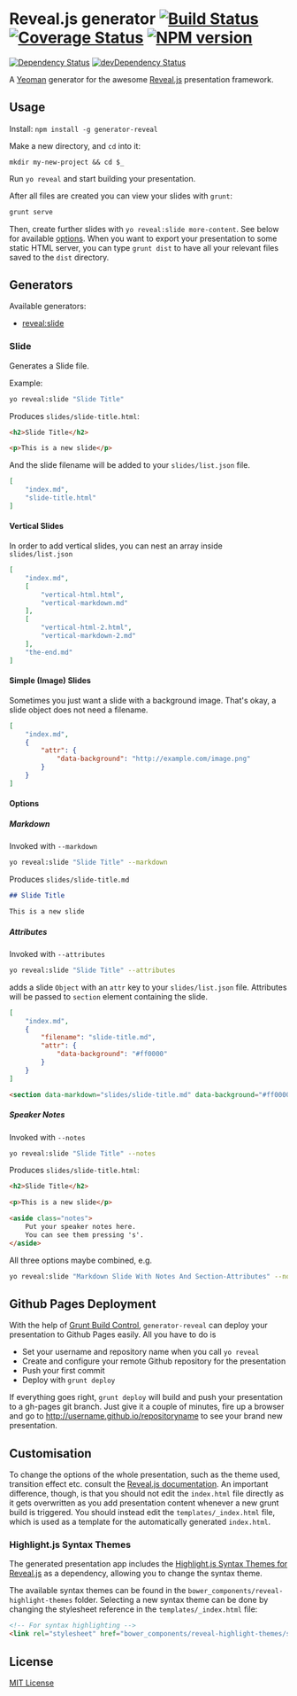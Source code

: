 # Reveal.js generator [![Build Status](https://travis-ci.org/slara/generator-reveal.svg?branch=master)](https://travis-ci.org/slara/generator-reveal) [![Coverage Status](https://img.shields.io/coveralls/slara/generator-reveal.svg)](https://coveralls.io/r/slara/generator-reveal?branch=master) [![NPM version](https://badge.fury.io/js/generator-reveal.svg)](http://badge.fury.io/js/generator-reveal)
 [![Dependency Status](https://david-dm.org/slara/generator-reveal.svg)](https://david-dm.org/slara/generator-reveal) [![devDependency Status](https://david-dm.org/slara/generator-reveal/dev-status.svg)](https://david-dm.org/slara/generator-reveal#info=devDependencies)

A [Yeoman](http://yeoman.io) generator for the awesome [Reveal.js](http://lab.hakim.se/reveal-js/) presentation framework.

## Usage

Install:  `npm install -g generator-reveal`

Make a new directory, and `cd` into it:
```
mkdir my-new-project && cd $_
```

Run `yo reveal` and start building your presentation.

After all files are created you can view your slides with `grunt`:

```bash
grunt serve
```

Then, create further slides with `yo reveal:slide more-content`. See below for available [options](#options). When you want to export your presentation to some static HTML server, you can type `grunt dist` to have all your relevant files saved to the `dist` directory.

## Generators

Available generators:

* [reveal:slide](#slide)

### Slide
Generates a Slide file.

Example:
```bash
yo reveal:slide "Slide Title"
```

Produces `slides/slide-title.html`:

```html
<h2>Slide Title</h2>

<p>This is a new slide</p>
```

And the slide filename will be added to your `slides/list.json` file.

```json
[
    "index.md",
    "slide-title.html"
]
```

#### Vertical Slides

In order to add vertical slides, you can nest an array inside `slides/list.json`

```json
[
    "index.md",
    [
        "vertical-html.html",
        "vertical-markdown.md"
    ],
    [
        "vertical-html-2.html",
        "vertical-markdown-2.md"
    ],
    "the-end.md"
]
```

#### Simple (Image) Slides

Sometimes you just want a slide with a background image. That's okay, a slide object does not need a filename.

```json
[
    "index.md",
    {
        "attr": {
            "data-background": "http://example.com/image.png"
        }
    }
]
```

#### Options

##### Markdown

Invoked with `--markdown`

```bash
yo reveal:slide "Slide Title" --markdown
```

Produces `slides/slide-title.md`


```markdown
## Slide Title

This is a new slide
```

##### Attributes

Invoked with `--attributes`

```bash
yo reveal:slide "Slide Title" --attributes
```

adds a slide `Object` with an `attr` key to your `slides/list.json` file. Attributes will be passed to `section` element containing the slide.

```json
[
    "index.md",
    {
        "filename": "slide-title.md",
        "attr": {
            "data-background": "#ff0000"
        }
    }
]
```

```html
<section data-markdown="slides/slide-title.md" data-background="#ff0000"></section>
```

##### Speaker Notes

Invoked with `--notes`

```bash
yo reveal:slide "Slide Title" --notes
```

Produces `slides/slide-title.html`:

```html
<h2>Slide Title</h2>

<p>This is a new slide</p>

<aside class="notes">
    Put your speaker notes here.
    You can see them pressing 's'.
</aside>
```

All three options maybe combined, e.g.

```bash
yo reveal:slide "Markdown Slide With Notes And Section-Attributes" --notes --attributes --markdown
```

## Github Pages Deployment

With the help of [Grunt Build Control](https://github.com/robwierzbowski/grunt-build-control), `generator-reveal` can deploy your presentation to Github Pages easily. All you have to do is

* Set your username and repository name when you call `yo reveal`
* Create and configure your remote Github repository for the presentation
* Push your first commit
* Deploy with `grunt deploy`

If everything goes right, `grunt deploy` will build and push your presentation to a gh-pages git branch. Just give it a couple of minutes, fire up a browser and go to http://username.github.io/repositoryname to see your brand new presentation.



## Customisation

To change the options of the whole presentation, such as the theme used,
transition effect etc. consult the
[Reveal.js documentation](https://github.com/hakimel/reveal.js#readme).
An important difference, though, is that you should not edit the `index.html`
file directly as it gets overwritten as you add presentation content
whenever a new grunt build is triggered.
You should instead edit the `templates/_index.html` file, which is used as a
template for the automatically generated `index.html`.

### Highlight.js Syntax Themes

The generated presentation app includes the [Highlight.js Syntax Themes for Reveal.js](https://github.com/nwinkler/reveal-highlight-themes) as a dependency, allowing you to change the syntax theme.

The available syntax themes can be found in the `bower_components/reveal-highlight-themes` folder. Selecting a new syntax theme can be done by changing the stylesheet reference in the `templates/_index.html` file:

```html
<!-- For syntax highlighting -->
<link rel="stylesheet" href="bower_components/reveal-highlight-themes/styles/monokai_sublime.css" id="highlight-theme">
```

## License
[MIT License](http://en.wikipedia.org/wiki/MIT_License)
